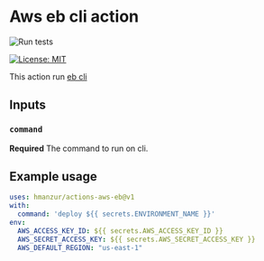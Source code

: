 # Aws eb cli action

![Run tests](https://github.com/hmanzur/actions-aws-eb/workflows/Run%20tests/badge.svg)

[![License: MIT](https://img.shields.io/badge/License-MIT-yellow.svg)](https://github.com/hmanzur/actions-aws-eb/blob/master/LICENCE)

This action run [eb cli](https://docs.aws.amazon.com/elasticbeanstalk/latest/dg/eb-cli3.html)

## Inputs

### `command`

**Required** The command to run on cli.

## Example usage

```YAML
uses: hmanzur/actions-aws-eb@v1
with:
  command: 'deploy ${{ secrets.ENVIRONMENT_NAME }}'
env:
  AWS_ACCESS_KEY_ID: ${{ secrets.AWS_ACCESS_KEY_ID }}
  AWS_SECRET_ACCESS_KEY: ${{ secrets.AWS_SECRET_ACCESS_KEY }}
  AWS_DEFAULT_REGION: "us-east-1"
```
